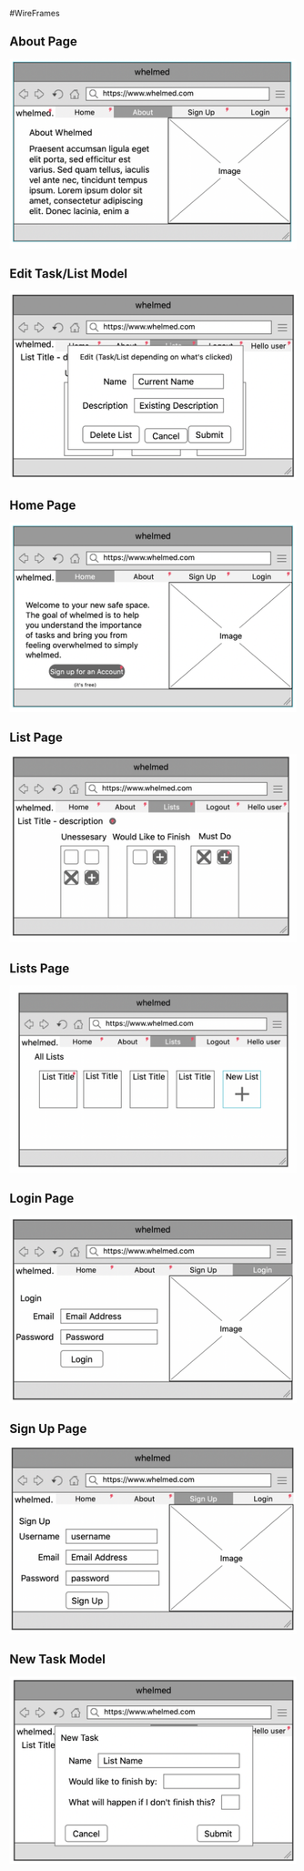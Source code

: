 #WireFrames
## About Page
![](planning/wireframes/about.png)
## Edit Task/List Model
![](planning/wireframes/Edit.png)
## Home Page
![](planning/wireframes/home.png)
## List Page
![](planning/wireframes/List.png)
## Lists Page
![](planning/wireframes/Lists.png)
## Login Page
![](planning/wireframes/Login.png)
## Sign Up Page
![](planning/wireframes/SignUP.png)
## New Task Model
![](planning/wireframes/new.png)
